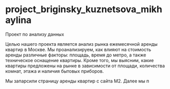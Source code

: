 # project_briginsky_kuznetsova_mikhaylina
Проект по анализу данных 

Целью нашего проекта является анализ рынка ежемесячной аренды квартир в Москве. Мы проанализируем, как влияют на стоимость аренды различные факторы: площадь, время до метро, а также техническое оснащение квартиры. Кроме того, мы выясним, какие квартиры предложены на рынке в зависимости от площади, количества комнат, этажа и наличия бытовых приборов.

Мы запарсили страницу аренды квартир с сайта М2. Далее мы п
